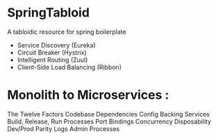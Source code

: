 # SpringTabloid
A tabloidic resource for spring boilerplate
* Service Discovery (Eureka)
* Circuit Breaker (Hystrix)
* Intelligent Routing (Zuul)
* Client-Side Load Balancing (Ribbon)

# Monolith to Microservices :
  The Twelve Factors
  Codebase
  Dependencies
  Config
  Backing Services
  Build, Release, Run
  Processes
  Port Bindings
  Concurrency
  Disposability
  Dev/Prod Parity
  Logs
  Admin Processes
